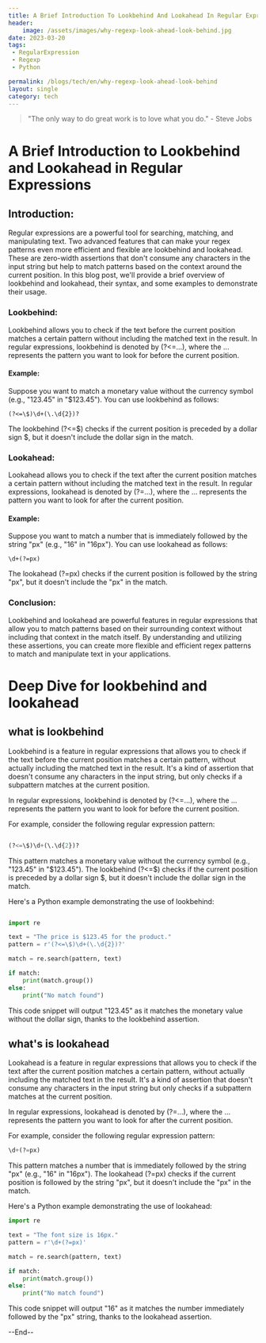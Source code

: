 ```yaml
---
title: A Brief Introduction To Lookbehind And Lookahead In Regular Expressions
header:
    image: /assets/images/why-regexp-look-ahead-look-behind.jpg
date: 2023-03-20
tags:
 - RegularExpression
 - Regexp
 - Python

permalink: /blogs/tech/en/why-regexp-look-ahead-look-behind
layout: single
category: tech
---
```

> "The only way to do great work is to love what you do." - Steve Jobs

# A Brief Introduction to Lookbehind and Lookahead in Regular Expressions

## Introduction:

Regular expressions are a powerful tool for searching, matching, and manipulating text. Two advanced features that can make your regex patterns even more efficient and flexible are lookbehind and lookahead. These are zero-width assertions that don't consume any characters in the input string but help to match patterns based on the context around the current position. In this blog post, we'll provide a brief overview of lookbehind and lookahead, their syntax, and some examples to demonstrate their usage.

### Lookbehind:

Lookbehind allows you to check if the text before the current position matches a certain pattern without including the matched text in the result. In regular expressions, lookbehind is denoted by (?<=...), where the ... represents the pattern you want to look for before the current position.

#### Example:

Suppose you want to match a monetary value without the currency symbol (e.g., "123.45" in "$123.45"). You can use lookbehind as follows:

```shell
(?<=\$)\d+(\.\d{2})?
```

The lookbehind (?<=\$) checks if the current position is preceded by a dollar sign $, but it doesn't include the dollar sign in the match.

### Lookahead:

Lookahead allows you to check if the text after the current position matches a certain pattern without including the matched text in the result. In regular expressions, lookahead is denoted by (?=...), where the ... represents the pattern you want to look for after the current position.

#### Example:

Suppose you want to match a number that is immediately followed by the string "px" (e.g., "16" in "16px"). You can use lookahead as follows:

```shell
\d+(?=px)
```

The lookahead (?=px) checks if the current position is followed by the string "px", but it doesn't include the "px" in the match.

### Conclusion:

Lookbehind and lookahead are powerful features in regular expressions that allow you to match patterns based on their surrounding context without including that context in the match itself. By understanding and utilizing these assertions, you can create more flexible and efficient regex patterns to match and manipulate text in your applications.


# Deep Dive for lookbehind and lookahead

## what is lookbehind
Lookbehind is a feature in regular expressions that allows you to check if the text before the current position matches a certain pattern, without actually including the matched text in the result. It's a kind of assertion that doesn't consume any characters in the input string, but only checks if a subpattern matches at the current position.

In regular expressions, lookbehind is denoted by (?<=...), where the ... represents the pattern you want to look for before the current position.

For example, consider the following regular expression pattern:

```python

(?<=\$)\d+(\.\d{2})?
```

This pattern matches a monetary value without the currency symbol (e.g., "123.45" in "$123.45"). The lookbehind (?<=\$) checks if the current position is preceded by a dollar sign $, but it doesn't include the dollar sign in the match.

Here's a Python example demonstrating the use of lookbehind:

```python

import re

text = "The price is $123.45 for the product."
pattern = r'(?<=\$)\d+(\.\d{2})?'

match = re.search(pattern, text)

if match:
    print(match.group())
else:
    print("No match found")
```

This code snippet will output "123.45" as it matches the monetary value without the dollar sign, thanks to the lookbehind assertion.


## what's is lookahead
Lookahead is a feature in regular expressions that allows you to check if the text after the current position matches a certain pattern, without actually including the matched text in the result. It's a kind of assertion that doesn't consume any characters in the input string but only checks if a subpattern matches at the current position.

In regular expressions, lookahead is denoted by (?=...), where the ... represents the pattern you want to look for after the current position.

For example, consider the following regular expression pattern:

```python
\d+(?=px)
```
This pattern matches a number that is immediately followed by the string "px" (e.g., "16" in "16px"). The lookahead (?=px) checks if the current position is followed by the string "px", but it doesn't include the "px" in the match.

Here's a Python example demonstrating the use of lookahead:

```python
import re

text = "The font size is 16px."
pattern = r'\d+(?=px)'

match = re.search(pattern, text)

if match:
    print(match.group())
else:
    print("No match found")
```

This code snippet will output "16" as it matches the number immediately followed by the "px" string, thanks to the lookahead assertion.

--End--
